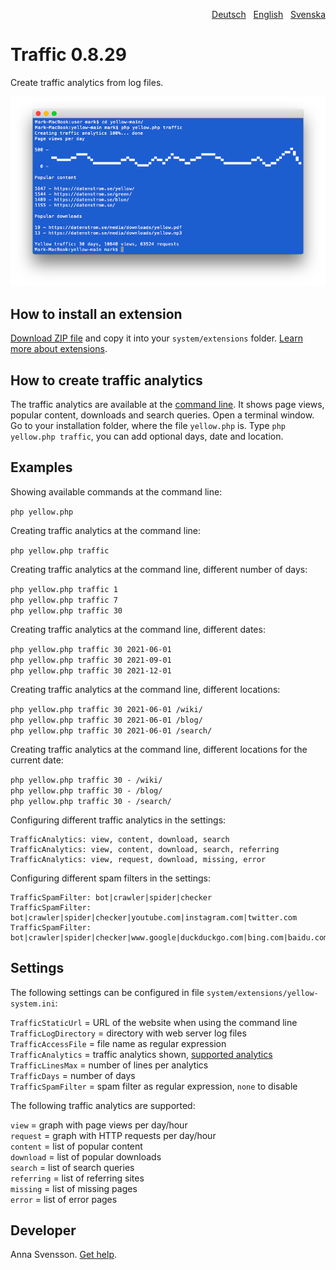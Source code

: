<p align="right"><a href="README-de.md">Deutsch</a> &nbsp; <a href="README.md">English</a> &nbsp; <a href="README-sv.md">Svenska</a></p>

# Traffic 0.8.29

Create traffic analytics from log files.

<p align="center"><img src="traffic-screenshot.png?raw=true" alt="Screenshot"></p>

## How to install an extension

[Download ZIP file](https://github.com/annaesvensson/yellow-traffic/archive/main.zip) and copy it into your `system/extensions` folder. [Learn more about extensions](https://github.com/annaesvensson/yellow-update).

## How to create traffic analytics

The traffic analytics are available at the [command line](https://github.com/annaesvensson/yellow-command). It shows page views, popular content, downloads and search queries. Open a terminal window. Go to your installation folder, where the file `yellow.php` is. Type `php yellow.php traffic`, you can add optional days, date and location.

## Examples

Showing available commands at the command line:

`php yellow.php`

Creating traffic analytics at the command line:

`php yellow.php traffic`  

Creating traffic analytics at the command line, different number of days:

`php yellow.php traffic 1`  
`php yellow.php traffic 7`  
`php yellow.php traffic 30`  

Creating traffic analytics at the command line, different dates:

`php yellow.php traffic 30 2021-06-01`  
`php yellow.php traffic 30 2021-09-01`  
`php yellow.php traffic 30 2021-12-01`  

Creating traffic analytics at the command line, different locations:

`php yellow.php traffic 30 2021-06-01 /wiki/`  
`php yellow.php traffic 30 2021-06-01 /blog/`  
`php yellow.php traffic 30 2021-06-01 /search/`  

Creating traffic analytics at the command line, different locations for the current date:

`php yellow.php traffic 30 - /wiki/`  
`php yellow.php traffic 30 - /blog/`  
`php yellow.php traffic 30 - /search/`  

Configuring different traffic analytics in the settings:

```
TrafficAnalytics: view, content, download, search
TrafficAnalytics: view, content, download, search, referring
TrafficAnalytics: view, request, download, missing, error
```

Configuring different spam filters in the settings:

```
TrafficSpamFilter: bot|crawler|spider|checker
TrafficSpamFilter: bot|crawler|spider|checker|youtube.com|instagram.com|twitter.com
TrafficSpamFilter: bot|crawler|spider|checker|www.google|duckduckgo.com|bing.com|baidu.com
```

## Settings

The following settings can be configured in file `system/extensions/yellow-system.ini`:

`TrafficStaticUrl` = URL of the website when using the command line  
`TrafficLogDirectory` = directory with web server log files  
`TrafficAccessFile` = file name as regular expression  
`TrafficAnalytics` = traffic analytics shown, [supported analytics](#settings-analytics)  
`TrafficLinesMax` = number of lines per analytics  
`TrafficDays` = number of days  
`TrafficSpamFilter` = spam filter as regular expression, `none` to disable  

<a id="settings-analytics"></a>The following traffic analytics are supported:

`view` = graph with page views per day/hour  
`request` = graph with HTTP requests per day/hour  
`content` = list of popular content  
`download` = list of popular downloads  
`search` = list of search queries  
`referring` = list of referring sites  
`missing` = list of missing pages  
`error` = list of error pages  

## Developer

Anna Svensson. [Get help](https://datenstrom.se/yellow/help/).
